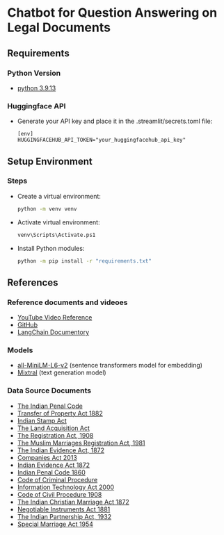 # Chatbot for Question Answering on Legal Documents

## Requirements
### Python Version
- [python 3.9.13](https://www.python.org/downloads/release/python-3913/) 


### Huggingface API
- Generate your API key and place it in the .streamlit/secrets.toml file:
    ```
    [env]
    HUGGINGFACEHUB_API_TOKEN="your_huggingfacehub_api_key"
    ```

## Setup Environment

### Steps
- Create a virtual environment:
    ```bash
    python -m venv venv
    ```
- Activate virtual environment:
    ```bash
    venv\Scripts\Activate.ps1
    ```
- Install Python modules:
    ```bash
    python -m pip install -r "requirements.txt"
    ```

## References

### Reference documents and videoes
- [YouTube Video Reference](https://www.youtube.com/watch?v=dXxQ0LR-3Hg&t=123s)
- [GitHub](https://github.com/curiousily/Get-Things-Done-with-Prompt-Engineering-and-LangChain)
- [LangChain Documentory](https://python.langchain.com/docs/get_started/introduction)

### Models
- [all-MiniLM-L6-v2](https://huggingface.co/sentence-transformers/all-MiniLM-L6-v2) (sentence transformers model for embedding)
- [Mixtral](https://huggingface.co/mistralai/Mixtral-8x7B-Instruct-v0.1) (text generation model)

### Data Source Documents
- [The Indian Penal Code](https://www.iitk.ac.in/wc/data/IPC_186045.pdf)
- [Transfer of Property Act 1882](https://www.indiacode.nic.in/bitstream/123456789/2338/1/A1882-04.pdf)
- [Indian Stamp Act](https://registration.uk.gov.in/files/Stamp_Act_Eng.pdf)
- [The Land Acquisition Act](https://dolr.gov.in/sites/default/files/THE%20LAND%20ACQUISITION%20ACT.pdf)
- [The Registration Act, 1908](https://www.indiacode.nic.in/bitstream/123456789/13236/1/the_registration_act%2C_1908.pdf)
- [The Muslim Marriages Registration Act, 1981](https://www.indiacode.nic.in/bitstream/123456789/5615/1/muslim_marriages_registration_act%2C_1981.pdf)
- [The Indian Evidence Act, 1872](https://www.indiacode.nic.in/bitstream/123456789/2187/2/A187209.pdf)
- [Companies Act 2013](https://www.icsi.edu/media/webmodules/companiesact2013/COMPANIES%20ACT%202013%20READY%20REFERENCER%2013%20AUG%202014.pdf)
- [Indian Evidence Act 1872](https://www.indiacode.nic.in/bitstream/123456789/15351/1/iea_1872.pdf)
- [Indian Penal Code 1860](https://www.iitk.ac.in/wc/data/IPC_186045.pdf)
- [Code of Criminal Procedure](https://highcourtchd.gov.in/hclscc/subpages/pdf_files/4.pdf)
- [Information Technology Act 2000](https://cdnbbsr.s3waas.gov.in/s380537a945c7aaa788ccfcdf1b99b5d8f/uploads/2023/05/2023050195.pdf)
- [Code of Civil Procedure 1908](https://sclsc.gov.in/theme/front/pdf/ACTS%20FINAL/THE%20CODE%20OF%20CIVIL%20PROCEDURE,%201908.pdf)
- [The Indian Christian Marriage Act 1872](https://ncwapps.nic.in/acts/TheIndianChristianMarriageAct1872-15of1872.pdf)
- [Negotiable Instruments Act 1881](https://www.indiacode.nic.in/bitstream/123456789/2347/1/190907.pdf)
- [The Indian Partnership Act, 1932](https://www.indiacode.nic.in/bitstream/123456789/2280/1/A1869-04.pdf)
- [Special Marriage Act 1954](https://www.indiacode.nic.in/bitstream/123456789/15480/1/special_marriage_act.pdf)
